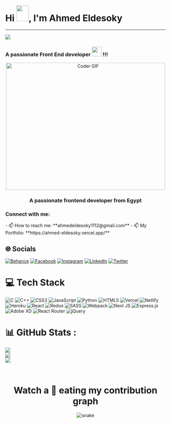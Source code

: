 <h1>Hi <img src="https://github.com/TheDudeThatCode/TheDudeThatCode/blob/master/Assets/Hi.gif" width="38px" height="50px">, I'm Ahmed Eldesoky</h1>

---
[![](https://visitcount.itsvg.in/api?id=AhmedEldesoky99&icon=0&color=0)](https://visitcount.itsvg.in)




<h3>A passionate Front End developer <img src="https://media.giphy.com/media/WUlplcMpOCEmTGBtBW/giphy.gif" width="30"> !!!</h3>

<p align="center">
<a href="#"><img src="https://media.giphy.com/media/SWoSkN6DxTszqIKEqv/giphy.gif" alt="Coder GIF" width="500" height="400"></a>
</p>
<h3 align="center">A passionate frontend developer from Egypt</h3>


<h3 align="left">Connect with me:</h3>
<p align="left">
</p>
- 📫 How to reach me: **ahmedeldesoky1112@gmail.com**
- 📫 My Portfolio: **https://ahmed-eldesoky.vercel.app/**
 

## 🌐 Socials
[![Behance](https://img.shields.io/badge/Behance-1769ff?logo=behance&logoColor=white)](https://behance.net/ahmedeldesoky2) [![Facebook](https://img.shields.io/badge/Facebook-%231877F2.svg?logo=Facebook&logoColor=white)](https://facebook.com/ahmedeldesoky1999) [![Instagram](https://img.shields.io/badge/Instagram-%23E4405F.svg?logo=Instagram&logoColor=white)](https://instagram.com/ahmed___eldesoky) [![LinkedIn](https://img.shields.io/badge/LinkedIn-%230077B5.svg?logo=linkedin&logoColor=white)](https://linkedin.com/in/ahmed-eldesoky-5771b2213) [![Twitter](https://img.shields.io/badge/Twitter-%231DA1F2.svg?logo=Twitter&logoColor=white)](https://twitter.com/Ahmed_Eldesoky9) 

# 💻 Tech Stack
![C](https://img.shields.io/badge/c-%2300599C.svg?style=for-the-badge&logo=c&logoColor=white) ![C++](https://img.shields.io/badge/c++-%2300599C.svg?style=for-the-badge&logo=c%2B%2B&logoColor=white) ![CSS3](https://img.shields.io/badge/css3-%231572B6.svg?style=for-the-badge&logo=css3&logoColor=white) ![JavaScript](https://img.shields.io/badge/javascript-%23323330.svg?style=for-the-badge&logo=javascript&logoColor=%23F7DF1E) ![Python](https://img.shields.io/badge/python-3670A0?style=for-the-badge&logo=python&logoColor=ffdd54)  ![HTML5](https://img.shields.io/badge/html5-%23E34F26.svg?style=for-the-badge&logo=html5&logoColor=white) ![Vercel](https://img.shields.io/badge/vercel-%23000000.svg?style=for-the-badge&logo=vercel&logoColor=white) ![Netlify](https://img.shields.io/badge/netlify-%23000000.svg?style=for-the-badge&logo=netlify&logoColor=#00C7B7) ![Heroku](https://img.shields.io/badge/heroku-%23430098.svg?style=for-the-badge&logo=heroku&logoColor=white) ![React](https://img.shields.io/badge/react-%2320232a.svg?style=for-the-badge&logo=react&logoColor=%2361DAFB) ![Redux](https://img.shields.io/badge/redux-%23593d88.svg?style=for-the-badge&logo=redux&logoColor=white) ![SASS](https://img.shields.io/badge/SASS-hotpink.svg?style=for-the-badge&logo=SASS&logoColor=white) ![Webpack](https://img.shields.io/badge/webpack-%238DD6F9.svg?style=for-the-badge&logo=webpack&logoColor=black) ![Next JS](https://img.shields.io/badge/Next-black?style=for-the-badge&logo=next.js&logoColor=white) ![Express.js](https://img.shields.io/badge/express.js-%23404d59.svg?style=for-the-badge&logo=express&logoColor=%2361DAFB) ![Adobe XD](https://img.shields.io/badge/Adobe%20XD-470137?style=for-the-badge&logo=Adobe%20XD&logoColor=#FF61F6) ![React Router](https://img.shields.io/badge/React_Router-CA4245?style=for-the-badge&logo=react-router&logoColor=white) ![jQuery](https://img.shields.io/badge/jquery-%230769AD.svg?style=for-the-badge&logo=jquery&logoColor=white)

# 📊 GitHub Stats :
![](https://github-readme-stats.vercel.app/api?username=AhmedEldesoky99&theme=react&hide_border=false&include_all_commits=true&count_private=true)<br/>
![](https://github-readme-streak-stats.herokuapp.com/?user=AhmedEldesoky99&theme=react&hide_border=false)<br/>
![](https://github-readme-stats.vercel.app/api/top-langs/?username=AhmedEldesoky99&theme=react&hide_border=false&include_all_commits=true&count_private=true&layout=compact)


         


<br>
<h1 align = 'Center'>Watch a 🐍 eating my contribution graph</h1>
<p align="center">
  <img src="https://github.com/rock12231/rock12231/blob/output/github-contribution-grid-snake.svg" alt="snake"></center>
</p>

